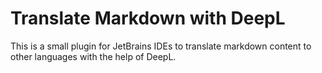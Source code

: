 # Translate Markdown with DeepL

This is a small plugin for JetBrains IDEs to translate markdown content to other languages with the help of DeepL.

